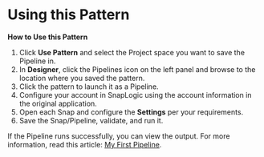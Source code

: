 # Using this Pattern

**How to Use this Pattern**

1. Click **Use Pattern** and select the Project space you want to save the Pipeline in.
2. In **Designer**, click the Pipelines icon on the left panel and browse to the location where you saved the pattern.
3. Click the pattern to launch it as a Pipeline.
4. Configure your account in SnapLogic using the account information in the original application.
5. Open each Snap and configure the **Settings** per your requirements.
6. Save the Snap/Pipeline, validate, and run it.

If the Pipeline runs successfully, you can view the output. For more information, read this article: [My First Pipeline](https://docs-snaplogic.atlassian.net/wiki/spaces/SD/pages/1438412).


